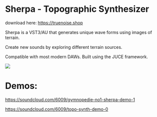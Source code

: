 # Sherpa - Topographic Synthesizer
download here: https://truenoise.shop

Sherpa is a VST3/AU that generates unique wave forms using images of terrain. 

Create new sounds by exploring different terrain sources.

Compatible with most modern DAWs. Built using the JUCE framework.

<img src="https://github.com/tparker48/theMountain/blob/master/Images/UI%20final.png" />

# Demos: 

https://soundcloud.com/6009/gymnopedie-no1-sherpa-demo-1

https://soundcloud.com/6009/topo-synth-demo-0
